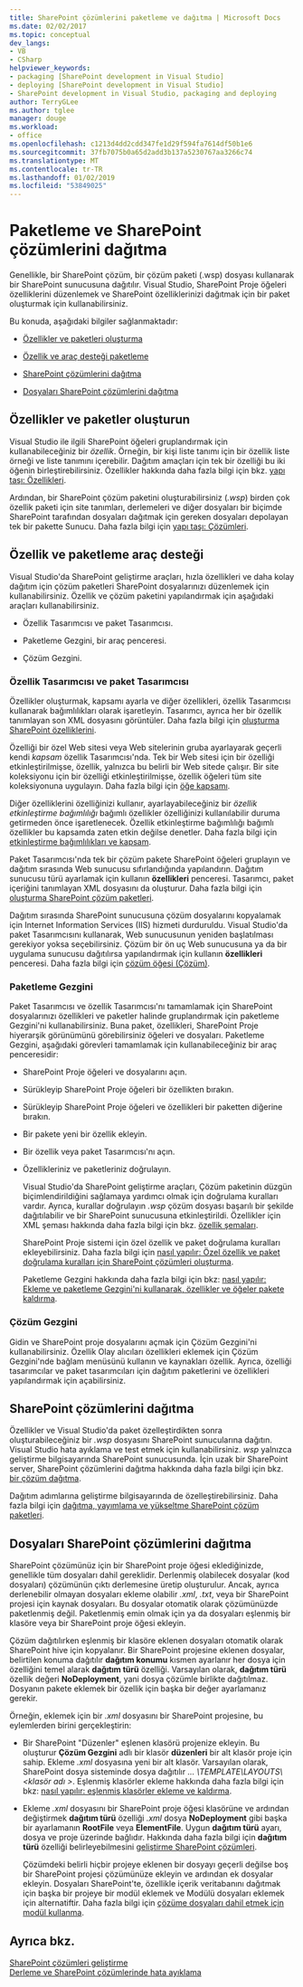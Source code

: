 ```yaml
---
title: SharePoint çözümlerini paketleme ve dağıtma | Microsoft Docs
ms.date: 02/02/2017
ms.topic: conceptual
dev_langs:
- VB
- CSharp
helpviewer_keywords:
- packaging [SharePoint development in Visual Studio]
- deploying [SharePoint development in Visual Studio]
- SharePoint development in Visual Studio, packaging and deploying
author: TerryGLee
ms.author: tglee
manager: douge
ms.workload:
- office
ms.openlocfilehash: c1213d4dd2cdd347fe1d29f594fa7614df50b1e6
ms.sourcegitcommit: 37fb7075b0a65d2add3b137a5230767aa3266c74
ms.translationtype: MT
ms.contentlocale: tr-TR
ms.lasthandoff: 01/02/2019
ms.locfileid: "53849025"
---
```

# <a name="package-and-deploy-sharepoint-solutions"></a>Paketleme ve SharePoint çözümlerini dağıtma
  Genellikle, bir SharePoint çözüm, bir çözüm paketi (.wsp) dosyası kullanarak bir SharePoint sunucusuna dağıtılır. Visual Studio, SharePoint Proje öğeleri özelliklerini düzenlemek ve SharePoint özelliklerinizi dağıtmak için bir paket oluşturmak için kullanabilirsiniz.  
  
 Bu konuda, aşağıdaki bilgiler sağlanmaktadır:  
  
-   [Özellikler ve paketleri oluşturma](#Creating)  
  
-   [Özellik ve araç desteği paketleme](#Tools)  
  
-   [SharePoint çözümlerini dağıtma](#Deploying)  
  
-   [Dosyaları SharePoint çözümlerini dağıtma](#DeployingFiles)  
  
## <a name="create-features-and-packages"></a>Özellikler ve paketler oluşturun
 Visual Studio ile ilgili SharePoint öğeleri gruplandırmak için kullanabileceğiniz bir *özellik*. Örneğin, bir kişi liste tanımı için bir özellik liste örneği ve liste tanımını içerebilir. Dağıtım amaçları için tek bir özelliği bu iki öğenin birleştirebilirsiniz. Özellikler hakkında daha fazla bilgi için bkz. [yapı taşı: Özellikleri](http://go.microsoft.com/fwlink/?LinkID=169183).  
  
 Ardından, bir SharePoint çözüm paketini oluşturabilirsiniz (*.wsp*) birden çok özellik paketi için site tanımları, derlemeleri ve diğer dosyaları bir biçimde SharePoint tarafından dosyaları dağıtmak için gereken dosyaları depolayan tek bir pakette Sunucu. Daha fazla bilgi için [yapı taşı: Çözümleri](http://go.microsoft.com/fwlink/?LinkID=169186).  
  
## <a name="feature-and-packaging-tool-support"></a>Özellik ve paketleme araç desteği
 Visual Studio'da SharePoint geliştirme araçları, hızla özellikleri ve daha kolay dağıtım için çözüm paketleri SharePoint dosyalarınızı düzenlemek için kullanabilirsiniz. Özellik ve çözüm paketini yapılandırmak için aşağıdaki araçları kullanabilirsiniz.  
  
-   Özellik Tasarımcısı ve paket Tasarımcısı.  
  
-   Paketleme Gezgini, bir araç penceresi.  
  
-   Çözüm Gezgini.  
  
### <a name="feature-designer-and-package-designer"></a>Özellik Tasarımcısı ve paket Tasarımcısı
 Özellikler oluşturmak, kapsamı ayarla ve diğer özellikleri, özellik Tasarımcısı kullanarak bağımlılıkları olarak işaretleyin. Tasarımcı, ayrıca her bir özellik tanımlayan son XML dosyasını görüntüler. Daha fazla bilgi için [oluşturma SharePoint özelliklerini](../sharepoint/creating-sharepoint-features.md).  
  
 Özelliği bir özel Web sitesi veya Web sitelerinin gruba ayarlayarak geçerli kendi *kapsam* özellik Tasarımcısı'nda. Tek bir Web sitesi için bir özelliği etkinleştirilmişse, özellik, yalnızca bu belirli bir Web sitede çalışır. Bir site koleksiyonu için bir özelliği etkinleştirilmişse, özellik öğeleri tüm site koleksiyonuna uygulayın. Daha fazla bilgi için [öğe kapsamı](http://go.microsoft.com/fwlink/?LinkID=169189).  
  
 Diğer özelliklerini özelliğinizi kullanır, ayarlayabileceğiniz bir *özellik etkinleştirme bağımlılığı* bağımlı özellikler özelliğinizi kullanılabilir duruma getirmeden önce işaretlenecek. Özellik etkinleştirme bağımlılığı bağımlı özellikler bu kapsamda zaten etkin değilse denetler. Daha fazla bilgi için [etkinleştirme bağımlılıkları ve kapsam](http://go.microsoft.com/fwlink/?LinkID=169190).  
  
 Paket Tasarımcısı'nda tek bir çözüm pakete SharePoint öğeleri gruplayın ve dağıtım sırasında Web sunucusu sıfırlandığında yapılandırın. Dağıtım sunucusu türü ayarlamak için kullanın **özellikleri** penceresi. Tasarımcı, paket içeriğini tanımlayan XML dosyasını da oluşturur. Daha fazla bilgi için [oluşturma SharePoint çözüm paketleri](../sharepoint/creating-sharepoint-solution-packages.md).  
  
 Dağıtım sırasında SharePoint sunucusuna çözüm dosyalarını kopyalamak için Internet Information Services (IIS) hizmeti durduruldu. Visual Studio'da paket Tasarımcısını kullanarak, Web sunucusunun yeniden başlatılması gerekiyor yoksa seçebilirsiniz. Çözüm bir ön uç Web sunucusuna ya da bir uygulama sunucusu dağıtılırsa yapılandırmak için kullanın **özellikleri** penceresi. Daha fazla bilgi için [çözüm öğesi (Çözüm)](http://go.microsoft.com/fwlink/?LinkID=169191).  
  
### <a name="packaging-explorer"></a>Paketleme Gezgini  
 Paket Tasarımcısı ve özellik Tasarımcısı'nı tamamlamak için SharePoint dosyalarınızı özellikleri ve paketler halinde gruplandırmak için paketleme Gezgini'ni kullanabilirsiniz. Buna paket, özellikleri, SharePoint Proje hiyerarşik görünümünü görebilirsiniz öğeleri ve dosyaları. Paketleme Gezgini, aşağıdaki görevleri tamamlamak için kullanabileceğiniz bir araç penceresidir:  
  
- SharePoint Proje öğeleri ve dosyalarını açın.  
  
- Sürükleyip SharePoint Proje öğeleri bir özellikten bırakın.  
  
- Sürükleyip SharePoint Proje öğeleri ve özellikleri bir paketten diğerine bırakın.  
  
- Bir pakete yeni bir özellik ekleyin.  
  
- Bir özellik veya paket Tasarımcısı'nı açın.  
  
- Özellikleriniz ve paketleriniz doğrulayın.  
  
  Visual Studio'da SharePoint geliştirme araçları, Çözüm paketinin düzgün biçimlendirildiğini sağlamaya yardımcı olmak için doğrulama kuralları vardır. Ayrıca, kurallar doğrulayın *.wsp* çözüm dosyası başarılı bir şekilde dağıtılabilir ve bir SharePoint sunucusuna etkinleştirildi. Özellikler için XML şeması hakkında daha fazla bilgi için bkz. [özellik şemaları](http://go.microsoft.com/fwlink/?LinkID=169192).  
  
  SharePoint Proje sistemi için özel özellik ve paket doğrulama kuralları ekleyebilirsiniz. Daha fazla bilgi için [nasıl yapılır: Özel özellik ve paket doğrulama kuralları için SharePoint çözümleri oluşturma](../sharepoint/how-to-create-custom-feature-and-package-validation-rules-for-sharepoint-solutions.md).  
  
  Paketleme Gezgini hakkında daha fazla bilgi için bkz: [nasıl yapılır: Ekleme ve paketleme Gezgini'ni kullanarak, özellikler ve öğeler pakete kaldırma](../sharepoint/how-to-add-and-remove-features-and-items-to-a-package-by-using-the-packaging-explorer.md).  
  
### <a name="solution-explorer"></a>Çözüm Gezgini
 Gidin ve SharePoint proje dosyalarını açmak için Çözüm Gezgini'ni kullanabilirsiniz. Özellik Olay alıcıları özellikleri eklemek için Çözüm Gezgini'nde bağlam menüsünü kullanın ve kaynakları özellik. Ayrıca, özelliği tasarımcılar ve paket tasarımcıları için dağıtım paketlerini ve özellikleri yapılandırmak için açabilirsiniz.  
  
## <a name="deploy-sharepoint-solutions"></a>SharePoint çözümlerini dağıtma
 Özellikler ve Visual Studio'da paket özelleştirdikten sonra oluşturabileceğiniz bir *.wsp* dosyasını SharePoint sunucularına dağıtın. Visual Studio hata ayıklama ve test etmek için kullanabilirsiniz. *wsp* yalnızca geliştirme bilgisayarında SharePoint sunucusunda. İçin uzak bir SharePoint server, SharePoint çözümlerini dağıtma hakkında daha fazla bilgi için bkz. [bir çözüm dağıtma](http://go.microsoft.com/fwlink/?LinkID=169194).  
  
 Dağıtım adımlarına geliştirme bilgisayarında de özelleştirebilirsiniz. Daha fazla bilgi için [dağıtma, yayımlama ve yükseltme SharePoint çözüm paketleri](../sharepoint/deploying-publishing-and-upgrading-sharepoint-solution-packages.md).  
  
## <a name="deploy-files-in-sharepoint-solutions"></a>Dosyaları SharePoint çözümlerini dağıtma
 SharePoint çözümünüz için bir SharePoint proje öğesi eklediğinizde, genellikle tüm dosyaları dahil gereklidir. Derlenmiş olabilecek dosyalar (kod dosyaları) çözümünün çıktı derlemesine üretip oluşturulur. Ancak, ayrıca derlenebilir olmayan dosyaları ekleme olabilir *.xml*, *.txt*, veya bir SharePoint projesi için kaynak dosyaları. Bu dosyalar otomatik olarak çözümünüzde paketlenmiş değil. Paketlenmiş emin olmak için ya da dosyaları eşlenmiş bir klasöre veya bir SharePoint proje öğesi ekleyin.  
  
 Çözüm dağıtılırken eşlenmiş bir klasöre eklenen dosyaları otomatik olarak SharePoint hive için kopyalanır. Bir SharePoint projesine eklenen dosyalar, belirtilen konuma dağıtılır **dağıtım konumu** kısmen ayarlanır her dosya için özelliğini temel alarak **dağıtım türü** özelliği. Varsayılan olarak, **dağıtım türü** özellik değeri **NoDeployment**, yani dosya çözümle birlikte dağıtılmaz. Dosyanın pakete eklemek bir özellik için başka bir değer ayarlamanız gerekir.  
  
 Örneğin, eklemek için bir *.xml* dosyasını bir SharePoint projesine, bu eylemlerden birini gerçekleştirin:  
  
- Bir SharePoint "Düzenler" eşlenen klasörü projenize ekleyin. Bu oluşturur **Çözüm Gezgini** adlı bir klasör **düzenleri** bir alt klasör proje için sahip. Ekleme *.xml* dosyasına yeni bir alt klasör. Varsayılan olarak, SharePoint dosya sisteminde dosya dağıtılır *... \TEMPLATE\LAYOUTS\\\<klasör adı >*. Eşlenmiş klasörler ekleme hakkında daha fazla bilgi için bkz: [nasıl yapılır: eşlenmiş klasörler ekleme ve kaldırma](../sharepoint/how-to-add-and-remove-mapped-folders.md).  
  
- Ekleme *.xml* dosyasını bir SharePoint proje öğesi klasörüne ve ardından değiştirmek **dağıtım türü** özelliği *.xml* dosya **NoDeployment**  gibi başka bir ayarlamanın **RootFile** veya **ElementFile**. Uygun **dağıtım türü** ayarı, dosya ve proje üzerinde bağlıdır. Hakkında daha fazla bilgi için **dağıtım türü** özelliği belirleyebilmesini [geliştirme SharePoint çözümleri](../sharepoint/developing-sharepoint-solutions.md).  
  
  Çözümdeki belirli hiçbir projeye eklenen bir dosyayı geçerli değilse boş bir SharePoint projesi çözümünüze ekleyin ve ardından ek dosyalar ekleyin. Dosyaları SharePoint'te, özellikle içerik veritabanını dağıtmak için başka bir projeye bir modül eklemek ve Modülü dosyaları eklemek için alternatiftir. Daha fazla bilgi için [çözüme dosyaları dahil etmek için modül kullanma](../sharepoint/using-modules-to-include-files-in-the-solution.md).  
  
## <a name="see-also"></a>Ayrıca bkz.
 [SharePoint çözümleri geliştirme](../sharepoint/developing-sharepoint-solutions.md)   
 [Derleme ve SharePoint çözümlerinde hata ayıklama](../sharepoint/building-and-debugging-sharepoint-solutions.md)  
